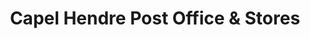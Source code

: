 ---
title: "Capel Hendre Post Office & Stores"
url: /ammanford/capel-hendre-post-office-and-stores/
shop: convenience
---